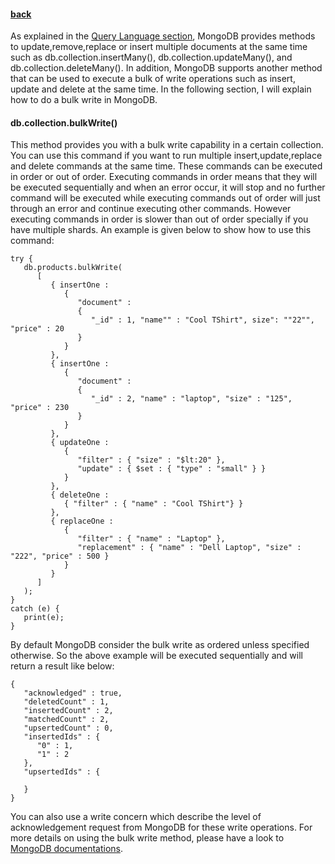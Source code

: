 #### [back](basic_features_main.md)

As explained in the [Query Language section](commands.md), MongoDB provides methods to update,remove,replace or insert multiple documents at the same time such as db.collection.insertMany(), db.collection.updateMany(), and db.collection.deleteMany(). In addition, MongoDB supports another method that can be used to execute a bulk of write operations such as insert, update and delete at the same time. In the following section, I will explain how to do a bulk write in MongoDB.

####  db.collection.bulkWrite()

This method provides you with a bulk write capability in a certain collection. You can use this command if you want to run multiple insert,update,replace and delete commands at the same time. These commands can be executed in order or out of order. Executing commands in order means that they will be executed sequentially and when an error occur, it will stop and no further command will be executed while executing commands out of order will just through an error and continue executing other commands. However executing commands in order is slower than out of order specially if you have multiple shards. An example is given below to show how to use this command:

````
try {
   db.products.bulkWrite(
      [
         { insertOne :
            {
               "document" :
               {
                  "_id" : 1, "name"" : "Cool TShirt", size": ""22"", "price" : 20
               }
            }
         },
         { insertOne :
            {
               "document" :
               {
                  "_id" : 2, "name" : "laptop", "size" : "125", "price" : 230
               }
            }
         },
         { updateOne :
            {
               "filter" : { "size" : "$lt:20" },
               "update" : { $set : { "type" : "small" } }
            }
         },
         { deleteOne :
            { "filter" : { "name" : "Cool TShirt"} }
         },
         { replaceOne :
            {
               "filter" : { "name" : "Laptop" },
               "replacement" : { "name" : "Dell Laptop", "size" : "222", "price" : 500 }
            }
         }
      ]
   );
}
catch (e) {
   print(e);
}
````

By default MongoDB consider the bulk write as ordered unless specified otherwise. So the above example will be executed sequentially and will return a result like below:

````
{
   "acknowledged" : true,
   "deletedCount" : 1,
   "insertedCount" : 2,
   "matchedCount" : 2,
   "upsertedCount" : 0,
   "insertedIds" : {
      "0" : 1,
      "1" : 2
   },
   "upsertedIds" : {

   }
}
````


You can also use a write concern which describe the level of acknowledgement request from MongoDB for these write operations. For more details on using the bulk write method, please have a look to [MongoDB documentations](https://docs.mongodb.org/manual/core/bulk-write-operations/). 
